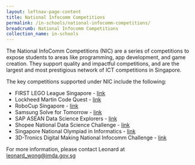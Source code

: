 ```yaml
---
layout: leftnav-page-content
title: National Infocomm Competitions
permalink: /in-schools/national-infocomm-competitions/
breadcrumb: National Infocomm Competitions
collection_name: in-schools
---
```

The National InfoComm Competitions (NIC) are a series of competitions to expose students to areas like programming, app development, and game creation. They support quality and impactful competitions, and are the largest and most prestigious network of ICT competitions in Singapore. 

The key competitions supported under NIC include the following:
* FIRST LEGO League Singapore - <a href="http://www.ducklearning.com/first-lego-league-fll/" target="_blank">link</a>
* Lockheed Martin Code Quest - <a href="https://www.lockheedmartin.com/en-us/who-we-are/communities/codequest/code-quest-suntec.html" target="_blank">link</a>
* RoboCup Singapore - <a href="www.robocupsingapore.org" target="_blank">link</a>
* Samsung Solve for Tomorrow - <a href="www.samsung.com/sg/solvefortomorrow/" target="_blank">link</a>
* SAP ASEAN Data Science Explorers - <a href="www.aseandse.org" target="_blank">link</a>
* Shopee National Data Science Challenge - <a href="https://careers.shopee.sg/ndsc/" target="_blank">link</a>
* Singapore National Olympiad in Informatics - <a href="https://noisg.comp.nus.edu.sg/noi/" target="_blank">link</a>
* 3D-Tronics Digital Making National Infocomm Challenge - <a href="https://www.3d-tronics.com" target="_blank">link</a>

For more information, please contact Leonard at <leonard_wong@imda.gov.sg>
